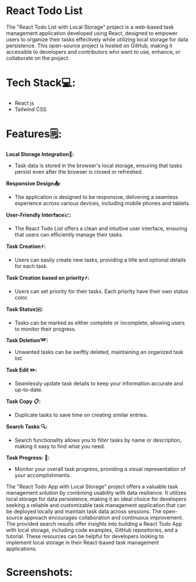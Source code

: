# React Todo List

The "React Todo List with Local Storage" project is a web-based task management application developed using React, designed to empower users to organize their tasks effectively while utilizing local storage for data persistence. This open-source project is hosted on GitHub, making it accessible to developers and contributors who want to use, enhance, or collaborate on the project.

# Tech Stack💻:

- React js
- Tailwind CSS

# Features🗒:

**Local Storage Integration🔧:**

- Task data is stored in the browser's local storage, ensuring that tasks persist even after the browser is closed or refreshed.

**Responsive Design📤:**

- The application is designed to be responsive, delivering a seamless experience across various devices, including mobile phones and tablets.

**User-Friendly Interface📈:**

- The React Todo List offers a clean and intuitive user interface, ensuring that users can efficiently manage their tasks.

**Task Creation⚡:**

- Users can easily create new tasks, providing a title and optional details for each task.

**Task Creation based on priority⚡:**

- Users can set priority for their tasks. Each priority have their own status color.

**Task Status✉️:**

- Tasks can be marked as either complete or incomplete, allowing users to monitor their progress.

**Task Deletion➿:**

- Unwanted tasks can be swiftly deleted, maintaining an organized task list.

**Task Edit ✏️:**

- Seamlessly update task details to keep your information accurate and up-to-date.

**Task Copy 📋:**

- Duplicate tasks to save time on creating similar entries.

**Search Tasks 🔍:**

- Search functionality allows you to filter tasks by name or description, making it easy to find what you need.

**Task Progress: 🔄:**

- Monitor your overall task progress, providing a visual representation of your accomplishments.

The "React Todo App with Local Storage" project offers a valuable task management solution by combining usability with data resilience. It utilizes local storage for data persistence, making it an ideal choice for developers seeking a reliable and customizable task management application that can be deployed locally and maintain task data across sessions. The open-source approach encourages collaboration and continuous improvement.
The provided search results offer insights into building a React Todo App with local storage, including code examples, GitHub repositories, and a tutorial. These resources can be helpful for developers looking to implement local storage in their React-based task management applications.

# Screenshots:
